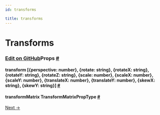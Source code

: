 ```yaml
---
id: transforms

title: transforms
---
```

<a id="content"></a><h1>Transforms</h1><div><noscript></noscript><h3><a class="anchor" name="props"></a><a class="edit-github" href="https://github.com/facebook/react-native/blob/master/Libraries/StyleSheet/TransformPropTypes.js">Edit on GitHub</a>Props <a class="hash-link" href="#props">#</a></h3><div class="props"><div class="prop"><h4 class="propTitle"><a class="anchor" name="transform"></a>transform <span class="propType">[{perspective: number}, {rotate: string}, {rotateX: string}, {rotateY: string}, {rotateZ: string}, {scale: number}, {scaleX: number}, {scaleY: number}, {translateX: number}, {translateY: number}, {skewX: string}, {skewY: string}]</span> <a class="hash-link" href="#transform">#</a></h4></div><div class="prop"><h4 class="propTitle"><a class="anchor" name="transformmatrix"></a>transformMatrix <span class="propType">TransformMatrixPropType</span> <a class="hash-link" href="#transformmatrix">#</a></h4></div></div></div><div class="docs-prevnext"><a class="docs-next" href="geolocation.html#content">Next →</a></div>